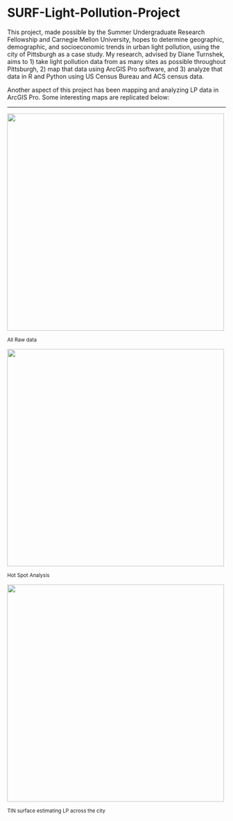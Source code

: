 # SURF-Light-Pollution-Project

This project, made possible by the Summer Undergraduate Research Fellowship and Carnegie Mellon University, hopes to determine geographic, demographic, and socioeconomic trends in urban light pollution, using the city of Pittsburgh as a case study.
My research, advised by Diane Turnshek, aims to 1) take light pollution data from as many sites as possible throughout Pittsburgh, 2) map that data using ArcGIS Pro software, and 3) analyze that data in R and Python using US Census Bureau and ACS census data.

Another aspect of this project has been mapping and analyzing LP data in ArcGIS Pro. Some interesting maps are replicated below:

<hr>

<img src="https://drive.google.com/uc?export=view&id=1DRcuVzcIDF54MbD7n-oodU3E_9dtNLkd" width="500">

<sub>All Raw data</sub>

<img src="https://drive.google.com/uc?export=view&id=1LXJGGwqYEKkuKFZRjWny7lcJjCWEttwM" width="500">

<sub>Hot Spot Analysis</sub>

<img src="https://drive.google.com/uc?export=view&id=1_edvx5vthBcwciw8BGIoe5vDXRMYszoQ" width="500">

<sub>TIN surface estimating LP across the city</sub>
